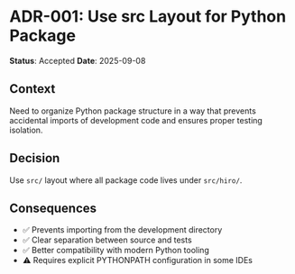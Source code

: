 # ADR-001: Use src Layout for Python Package

**Status**: Accepted
**Date**: 2025-09-08

## Context
Need to organize Python package structure in a way that prevents accidental imports of development code and ensures proper testing isolation.

## Decision
Use `src/` layout where all package code lives under `src/hiro/`.

## Consequences
- ✅ Prevents importing from the development directory
- ✅ Clear separation between source and tests
- ✅ Better compatibility with modern Python tooling
- ⚠️ Requires explicit PYTHONPATH configuration in some IDEs
